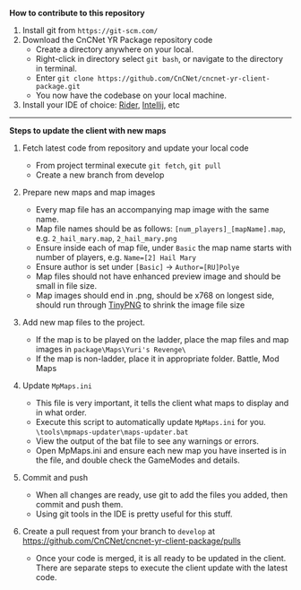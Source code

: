 **How to contribute to this repository**
1. Install git from `https://git-scm.com/`
2. Download the  CnCNet YR Package repository code
   - Create a directory anywhere on your local.
   - Right-click in directory select `git bash`, or navigate to the directory in terminal.
   - Enter `git clone https://github.com/CnCNet/cncnet-yr-client-package.git`
   - You now have the codebase on your local machine.
3. Install your IDE of choice: [Rider](https://www.jetbrains.com/rider/), [Intellij](https://www.jetbrains.com/idea/download/?section=windows), etc


---
**Steps to update the client with new maps**
1. Fetch latest code from repository and update your local code
    - From project terminal execute `git fetch`, `git pull`
    - Create a new branch from develop


2. Prepare new maps and map images
    - Every map file has an accompanying map image with the same name.
    - Map file names should be as follows: `[num_players]_[mapName].map`, e.g. `2_hail_mary.map`, `2_hail_mary.png`
    - Ensure inside each of map file, under `Basic` the map name starts with number of players, e.g. `Name=[2] Hail Mary`
    - Ensure author is set under `[Basic]` -> `Author=[RU]Polye`
    - Map files should not have enhanced preview image and should be small in file size.
    - Map images should end in .png, should be x768 on longest side, should run through [TinyPNG](https://tinypng.com/) to shrink the image file size

3. Add new map files to the project.
    - If the map is to be played on the ladder, place the map files and map images in `package\Maps\Yuri's Revenge\`
    - If the map is non-ladder, place it in appropriate folder. Battle, Mod Maps

4. Update `MpMaps.ini`
    - This file is very important, it tells the client what maps to display and in what order.
    - Execute this script to automatically update `MpMaps.ini` for you. `\tools\mpmaps-updater\maps-updater.bat`
    - View the output of the bat file to see any warnings or errors.
    - Open MpMaps.ini and ensure each new map you have inserted is in the file, and double check the GameModes and details.

5. Commit and push
    - When all changes are ready, use git to add the files you added, then commit and push them.
    - Using git tools in the IDE is pretty useful for this stuff.

6. Create a pull request from your branch to `develop` at https://github.com/CnCNet/cncnet-yr-client-package/pulls
    - Once your code is merged, it is all ready to be updated in the client. There are separate steps to execute the client update with the latest code.